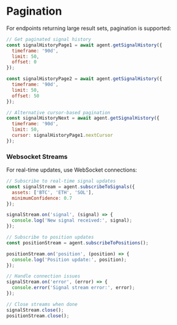 # Pagination

For endpoints returning large result sets, pagination is supported:

```javascript
// Get paginated signal history
const signalHistoryPage1 = await agent.getSignalHistory({
  timeframe: '90d',
  limit: 50,
  offset: 0
});

const signalHistoryPage2 = await agent.getSignalHistory({
  timeframe: '90d',
  limit: 50,
  offset: 50
});

// Alternative cursor-based pagination
const signalHistoryNext = await agent.getSignalHistory({
  timeframe: '90d',
  limit: 50,
  cursor: signalHistoryPage1.nextCursor
});
```

### Websocket Streams

For real-time updates, use WebSocket connections:

```javascript
// Subscribe to real-time signal updates
const signalStream = agent.subscribeToSignals({
  assets: ['BTC', 'ETH', 'SOL'],
  minimumConfidence: 0.7
});

signalStream.on('signal', (signal) => {
  console.log('New signal received:', signal);
});

// Subscribe to position updates
const positionStream = agent.subscribeToPositions();

positionStream.on('position', (position) => {
  console.log('Position update:', position);
});

// Handle connection issues
signalStream.on('error', (error) => {
  console.error('Signal stream error:', error);
});

// Close streams when done
signalStream.close();
positionStream.close();
```
